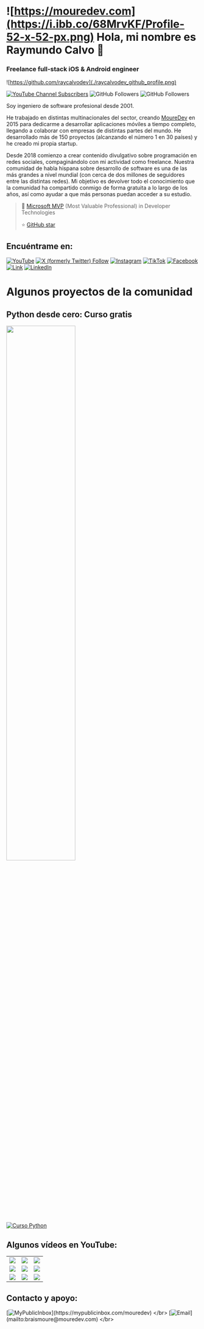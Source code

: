 # ![https://mouredev.com](https://i.ibb.co/68MrvKF/Profile-52-x-52-px.png) Hola, mi nombre es Raymundo Calvo 👋
### Freelance full-stack iOS & Android engineer

![https://github.com/raycalvodev](./raycalvodev_github_profile.png)

[![YouTube Channel Subscribers](https://img.shields.io/youtube/channel/subscribers/UCZ6gMUxVWErK24xg4mVn81g?style=social)](https://www.youtube.com/@raymundocalvoperez3116?sub_confirmation=1)
![GitHub Followers](https://img.shields.io/github/followers/raycalvodev?style=social)
![GitHub Followers](https://img.shields.io/github/stars/raycalvodev?style=social)

Soy ingeniero de software profesional desde 2001.

He trabajado en distintas multinacionales del sector, creando [MoureDev](https://moure.dev) en 2015 para dedicarme a desarrollar aplicaciones móviles a tiempo completo, llegando a colaborar con empresas de distintas partes del mundo. He desarrollado más de 150 proyectos (alcanzando el número 1 en 30 países) y he creado mi propia startup.

Desde 2018 comienzo a crear contenido divulgativo sobre programación en redes sociales, compaginándolo con mi actividad como freelance. Nuestra comunidad de habla hispana sobre desarrollo de software es una de las más grandes a nivel mundial (con cerca de dos millones de seguidores entre las distintas redes). Mi objetivo es devolver todo el conocimiento que la comunidad ha compartido conmigo de forma gratuita a lo largo de los años, así como ayudar a que más personas puedan acceder a su estudio.

> 👥 [Microsoft MVP](https://mvp.microsoft.com/es-es/PublicProfile/5004970) (Most Valuable Professional) in Developer Technologies
> 
> ⭐️ [GitHub star](https://stars.github.com/profiles/raycalvodev/)

## Encuéntrame en:

[![YouTube](https://img.shields.io/badge/YouTube-RayCalvoDev-FF0000?style=for-the-badge&logo=youtube&logoColor=white&labelColor=101010)]([https://www.youtube.com/@raymundocalvoperez3116])
[![X (formerly Twitter) Follow](https://img.shields.io/badge/X-@ray_calvo-1DA1F2?style=for-the-badge&logo=twitter&logoColor=white&labelColor=101010)](https://twitter.com/ray_calvo)
[![Instagram](https://img.shields.io/badge/Instagram-@raycalvo-E4405F?style=for-the-badge&logo=instagram&logoColor=white&labelColor=101010)](https://instagram.com/raycalvo)
[![TikTok](https://img.shields.io/badge/TikTok-@raycalvoprez-69C9D0?style=for-the-badge&logo=tiktok&logoColor=white&labelColor=101010)](https://tiktok.com/@raycalvoprez)
[![Facebook](https://img.shields.io/badge/Facebook-@raycalvo-1877F2?style=for-the-badge&logo=facebook&logoColor=white&labelColor=101010)](https://facebook.com/raymundo.calvo)
</br>
[![Link](https://img.shields.io/badge/Links-raycalvo-39E09B?style=for-the-badge&logo=Linktree&logoColor=white&labelColor=101010)](https://mouredev.com)
[![LinkedIn](https://img.shields.io/badge/LinkedIn-raycalvo-0077B5?style=for-the-badge&logo=linkedin&logoColor=white&labelColor=101010)](https://www.linkedin.com/in/raymundo-calvo-pérez-38690631a/)


# Algunos proyectos de la comunidad

## Python desde cero: Curso gratis

<a href="https://mouredev.link/python"><img src="https://raw.githubusercontent.com/mouredev/Hello-Python/main/Images/header.jpg" style="height: 60%; width:60%;"/></a>

[![Curso Python](https://img.shields.io/github/stars/mouredev/hello-python?label=Curso%20Python%20desde%20cero&style=social)](https://github.com/mouredev/hello-python)


## Algunos vídeos en YouTube:

<table style="width:100%">
<tr>
<td>
<a href="https://youtu.be/Kp4Mvapo5kc">
<img src="http://i3.ytimg.com/vi/Kp4Mvapo5kc/maxresdefault.jpg">
</a>
</td>
<td>
<a href="https://youtu.be/3UCZltG8iCY">
<img src="http://i3.ytimg.com/vi/3UCZltG8iCY/maxresdefault.jpg">
</a>
</td>
<td>
<a href="https://youtu.be/3GymExBkKjE">
<img src="http://i3.ytimg.com/vi/3GymExBkKjE/maxresdefault.jpg">
</a>
</td>
</tr>
<tr>
<td>
<a href="https://youtu.be/SavaU66KxQY">
<img src="http://i3.ytimg.com/vi/SavaU66KxQY/maxresdefault.jpg">
</a>
</td>
<td>
<a href="https://youtu.be/G0ga_YVQOaw">
<img src="http://i3.ytimg.com/vi/G0ga_YVQOaw/maxresdefault.jpg">
</a>
</td>
<td>
<a href="https://youtu.be/NJacVZx2fv8">
<img src="http://i3.ytimg.com/vi/NJacVZx2fv8/maxresdefault.jpg">
</a>
</td>
</tr>
<tr>
<td>
<a href="https://youtu.be/_y9qQZXE24A">
<img src="http://i3.ytimg.com/vi/_y9qQZXE24A/maxresdefault.jpg">
</a>
</td>
<td>
<a href="https://youtu.be/mIVbUb7shE8">
<img src="http://i3.ytimg.com/vi/mIVbUb7shE8/maxresdefault.jpg">
</a>
</td>
<td>
<a href="https://youtu.be/zFbTXe1yFGA">
<img src="http://i3.ytimg.com/vi/zFbTXe1yFGA/maxresdefault.jpg">
</a>
</td>
</tr>
</table>

## Contacto y apoyo:

[![MyPublicInbox](https://img.shields.io/badge/MyPublicInbox-MENSAJE+CAFÉ_(RESPUESTA_RÁPIDA)_Gracias!-orange?style=for-the-badge&logo=Microsoft+Outlook&logoColor=white&labelColor=101010)](https://mypublicinbox.com/mouredev)
</br>
[![Email](https://img.shields.io/badge/braismoure@mouredev.com-email_personal_(respuesta_lenta)-D14836?style=for-the-badge&logo=gmail&logoColor=white&labelColor=101010)](mailto:braismoure@mouredev.com)
</br>
